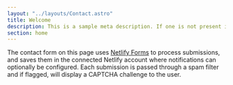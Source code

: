 ```yaml
---
layout: "../layouts/Contact.astro"
title: Welcome
description: This is a sample meta description. If one is not present in your page/post's front matter, the default metadata.desciption will be used instead.
section: home
---
```


The contact form on this page uses [Netlify Forms](https://www.netlify.com/docs/form-handling/) to process submissions,
and saves them in the connected Netlify account where notifications can
optionally be configured. Each submission is passed through a spam filter and
if flagged, will display a CAPTCHA challenge to the user.
